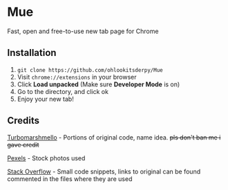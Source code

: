 # Mue
Fast, open and free-to-use new tab page for Chrome


## Installation
1. ``git clone https://github.com/ohlookitsderpy/Mue``
2. Visit ``chrome://extensions`` in your browser
3. Click **Load unpacked** (Make sure **Developer Mode** is on)
4. Go to the directory, and click ok
5. Enjoy your new tab!


## Credits
[Turbomarshmello](https://github.com/turbomarshmello) - Portions of original code, name idea. ~~pls don't ban me i gave credit~~

[Pexels](https://pexels.com) - Stock photos used

[Stack Overflow](https://stackoverflow.com) - Small code snippets, links to original can be found commented in the files where they are used 
